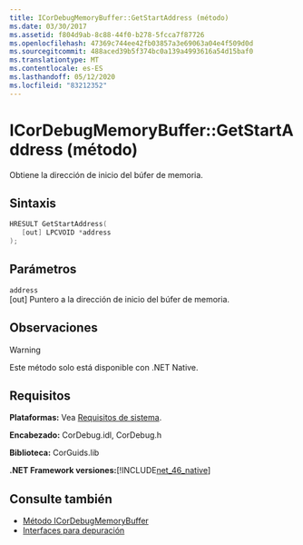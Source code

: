 ```yaml
---
title: ICorDebugMemoryBuffer::GetStartAddress (método)
ms.date: 03/30/2017
ms.assetid: f804d9ab-8c88-44f0-b278-5fcca7f87726
ms.openlocfilehash: 47369c744ee42fb03857a3e69063a04e4f509d0d
ms.sourcegitcommit: 488aced39b5f374bc0a139a4993616a54d15baf0
ms.translationtype: MT
ms.contentlocale: es-ES
ms.lasthandoff: 05/12/2020
ms.locfileid: "83212352"
---
```

# <a name="icordebugmemorybuffergetstartaddress-method"></a>ICorDebugMemoryBuffer::GetStartAddress (método)
Obtiene la dirección de inicio del búfer de memoria.  
  
## <a name="syntax"></a>Sintaxis  
  
```cpp  
HRESULT GetStartAddress(  
   [out] LPCVOID *address  
);  
```  
  
## <a name="parameters"></a>Parámetros  
 `address`  
 [out] Puntero a la dirección de inicio del búfer de memoria.  
  
## <a name="remarks"></a>Observaciones  
  
> [!WARNING]
> Este método solo está disponible con .NET Native.  
  
## <a name="requirements"></a>Requisitos  
 **Plataformas:** Vea [Requisitos de sistema](../../get-started/system-requirements.md).  
  
 **Encabezado:** CorDebug.idl, CorDebug.h  
  
 **Biblioteca:** CorGuids.lib  
  
 **.NET Framework versiones:**[!INCLUDE[net_46_native](../../../../includes/net-46-native-md.md)]  
  
## <a name="see-also"></a>Consulte también

- [Método ICorDebugMemoryBuffer](icordebugmemorybuffer-interface.md)
- [Interfaces para depuración](debugging-interfaces.md)
